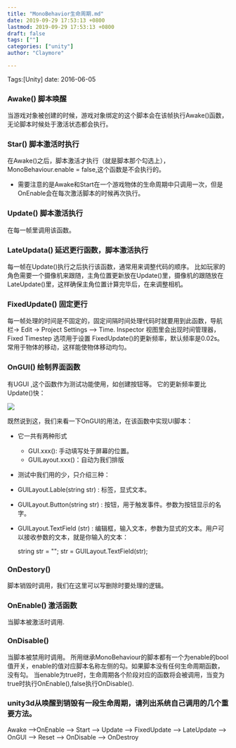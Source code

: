 ```yaml
---
title: "MonoBehavior生命周期.md"
date: 2019-09-29 17:53:13 +0800
lastmod: 2019-09-29 17:53:13 +0800
draft: false
tags: [""]
categories: ["unity"]
author: "Claymore"

---
```

Tags:[Unity]  date: 2016-06-05



### Awake() 脚本唤醒
当游戏对象被创建的时候，游戏对象绑定的这个脚本会在该帧执行Awake()函数，无论脚本时候处于激活状态都会执行。



### Star() 脚本激活时执行
在Awake()之后，脚本激活才执行（就是脚本那个勾选上），MonoBehaviour.enable = false,这个函数是不会执行的。

* 需要注意的是Awake和Start在一个游戏物体的生命周期中只调用一次，但是OnEnable会在每次激活脚本的时候再次执行。

<!-- more -->

### Update() 脚本激活执行
在每一帧里调用该函数。

### LateUpdata() 延迟更行函数，脚本激活执行
每一帧在Update()执行之后执行该函数，通常用来调整代码的顺序。
比如玩家的角色需要一个摄像机来跟随，主角位置更新放在Update()里，摄像机的跟随放在LateUpdate()里，这样确保主角位置计算完毕后，在来调整相机。

### FixedUpdate() 固定更行
每一帧处理的时间是不固定的，固定间隔时间处理代码时就要用到此函数，导航栏-> Edit -> Project Settings —> Time. Inspector 视图里会出现时间管理器，Fixed Timestep 选项用于设置 FixedUpdate()的更新频率，默认频率是0.02s。常用于物体的移动，这样能使物体移动均匀。

### OnGUI() 绘制界面函数
有UGUI ,这个函数作为测试功能使用，如创建按钮等。
它的更新频率要比Update()快：

![](http://claymore.wang:5000/uploads/big/ca570d6ed6c01a7c2d6e2768b1b4607f.png)

既然说到这，我们来看一下OnGUI的用法，在该函数中实现UI脚本：
* 它一共有两种形式
  * GUI.xxx(): 手动填写处于屏幕的位置。
  * GUILayout.xxx()：自动为我们排版 
* 测试中我们用的少，只介绍三种：
* GUILayout.Lable(string str)  : 标签，显式文本。
* GUILayout.Button(string str) : 按钮，用于触发事件。参数为按钮显示的名字。
* GUILayout.TextField (str)    : 编辑框，输入文本，参数为显式的文本。用户可以接收参数的文本，就是你输入的文本：

  	string str = "";
    	  str = GUILayout.TextField(str);


### OnDestory()
脚本销毁时调用，我们在这里可以写删除时要处理的逻辑。

### OnEnable() 激活函数
当脚本被激活时调用.

### OnDisable() 
当脚本被禁用时调用。
所用继承MonoBehaviour的脚本都有一个为enable的bool值开关，enable的值对应脚本名称左侧的勾。如果脚本没有任何生命周期函数，没有勾。
当enable为true时，生命周期各个阶段对应的函数将会被调用，当变为true时执行OnEnable(),false执行OnDisable().



### unity3d从唤醒到销毁有一段生命周期，请列出系统自己调用的几个重要方法。
Awake –>OnEnable –> Start  –> Update –> FixedUpdate –> LateUpdate –> OnGUI –> Reset –> OnDisable –> OnDestroy
